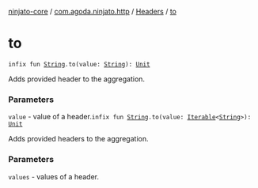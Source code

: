 [ninjato-core](../../index.md) / [com.agoda.ninjato.http](../index.md) / [Headers](index.md) / [to](./to.md)

# to

`infix fun `[`String`](https://kotlinlang.org/api/latest/jvm/stdlib/kotlin/-string/index.html)`.to(value: `[`String`](https://kotlinlang.org/api/latest/jvm/stdlib/kotlin/-string/index.html)`): `[`Unit`](https://kotlinlang.org/api/latest/jvm/stdlib/kotlin/-unit/index.html)

Adds provided header to the aggregation.

### Parameters

`value` - value of a header.`infix fun `[`String`](https://kotlinlang.org/api/latest/jvm/stdlib/kotlin/-string/index.html)`.to(value: `[`Iterable`](https://kotlinlang.org/api/latest/jvm/stdlib/kotlin.collections/-iterable/index.html)`<`[`String`](https://kotlinlang.org/api/latest/jvm/stdlib/kotlin/-string/index.html)`>): `[`Unit`](https://kotlinlang.org/api/latest/jvm/stdlib/kotlin/-unit/index.html)

Adds provided headers to the aggregation.

### Parameters

`values` - values of a header.